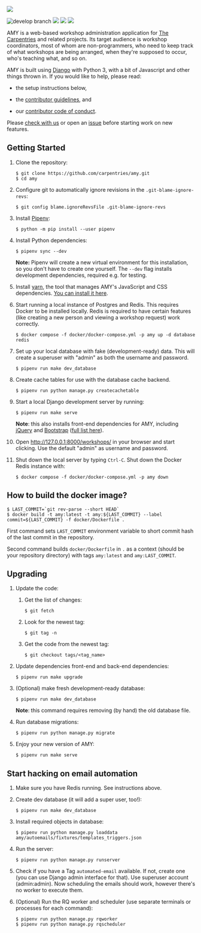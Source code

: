 ![](amy/static/amy-logo.png)

![develop branch](https://github.com/carpentries/amy/actions/workflows/python-test.yml/badge.svg?branch=develop)
[![](https://img.shields.io/badge/python-3.11+-blue.svg)](https://www.python.org/downloads/)
[![](https://img.shields.io/badge/django-2.2+-blue.svg)](https://www.djangoproject.com/)
[![](https://img.shields.io/badge/license-MIT-lightgrey.svg)](LICENSE.md)

AMY is a web-based workshop administration application for [The Carpentries][tc]
and related projects.  Its target audience is workshop
coordinators, most of whom are non-programmers, who need to keep track
of what workshops are being arranged, when they're supposed to occur,
who's teaching what, and so on.

AMY is built using [Django][django] with Python 3, with a bit of Javascript and
other things thrown in.  If you would like to help, please read:

*   the setup instructions below,

*   the [contributor guidelines](.github/CONTRIBUTING.md), and

*   our [contributor code of conduct](.github/CODE_OF_CONDUCT.md).

Please [check with us][contact-address] or open an [issue][issues]
before starting work on new features.

## Getting Started

1.  Clone the repository:

    ~~~
    $ git clone https://github.com/carpentries/amy.git
    $ cd amy
    ~~~

1.  Configure git to automatically ignore revisions in the `.git-blame-ignore-revs`:

    ~~~
    $ git config blame.ignoreRevsFile .git-blame-ignore-revs
    ~~~

1.  Install [Pipenv](https://pipenv.pypa.io/en/latest/):

    ~~~
    $ python -m pip install --user pipenv
    ~~~

1.  Install Python dependencies:

    ~~~
    $ pipenv sync --dev
    ~~~

    **Note:**
    Pipenv will create a new virtual environment for this installation, so you don't
    have to create one yourself.
    The `--dev` flag installs development dependencies, required e.g. for testing.

1.  Install [yarn][yarn], the tool that manages AMY's JavaScript and CSS dependencies. [You can install it here][yarn].

1. Start running a local instance of Postgres and Redis. This requires Docker to be installed locally.  Redis is required to have certain features (like creating a new person and viewing a workshop request) work correctly.

    ~~~
    $ docker compose -f docker/docker-compose.yml -p amy up -d database redis
    ~~~

1.  Set up your local database with fake (development-ready) data.  This will create a superuser with "admin" as both the username and password.

    ~~~
    $ pipenv run make dev_database
    ~~~

1. Create cache tables for use with the database cache backend.

    ~~~
    $ pipenv run python manage.py createcachetable
    ~~~

1.  Start a local Django development server by running:

    ~~~
    $ pipenv run make serve
    ~~~

    **Note**:  this also installs front-end dependencies for AMY, including [jQuery][jquery] and [Bootstrap][bootstrap] ([full list here](https://github.com/carpentries/amy/blob/develop/package.json)).

1.  Open <http://127.0.0.1:8000/workshops/> in your browser and start clicking. Use the default "admin" as username and password.


1. Shut down the local server by typing `Ctrl-C`.  Shut down the Docker Redis instance with:

    ~~~
    $ docker compose -f docker/docker-compose.yml -p amy down
    ~~~

## How to build the docker image?

```shell
$ LAST_COMMIT=`git rev-parse --short HEAD`
$ docker build -t amy:latest -t amy:${LAST_COMMIT} --label commit=${LAST_COMMIT} -f docker/Dockerfile .
```

First command sets `LAST_COMMIT` environment variable to short commit hash of the
last commit in the repository.

Second command builds `docker/Dockerfile` in `.` as a context (should be your repository
directory) with tags `amy:latest` and `amy:LAST_COMMIT`.

## Upgrading

1.  Update the code:

    1.  Get the list of changes:

        ~~~
        $ git fetch
        ~~~

    1.  Look for the newest tag:

        ~~~~
        $ git tag -n
        ~~~~

    1.  Get the code from the newest tag:

        ~~~~
        $ git checkout tags/<tag_name>
        ~~~~

1.  Update dependencies front-end and back-end dependencies:

    ~~~
    $ pipenv run make upgrade
    ~~~

1.  (Optional) make fresh development-ready database:

    ~~~
    $ pipenv run make dev_database
    ~~~

    **Note**:  this command requires removing (by hand) the old database file.

1.  Run database migrations:

    ~~~~
    $ pipenv run python manage.py migrate
    ~~~~

1.  Enjoy your new version of AMY:

    ~~~
    $ pipenv run make serve
    ~~~


## Start hacking on email automation

1. Make sure you have Redis running. See instructions above.

1. Create dev database (it will add a super user, too!):

    ~~~
    $ pipenv run make dev_database
    ~~~

1. Install required objects in database:

    ~~~
    $ pipenv run python manage.py loaddata amy/autoemails/fixtures/templates_triggers.json
    ~~~

1. Run the server:

    ~~~
    $ pipenv run python manage.py runserver
    ~~~

1. Check if you have a Tag `automated-email` available. If not, create one (you can use
   Django admin interface for that). Use superuser account (admin:admin). Now scheduling
   the emails should work, however there's no worker to execute them.

1. (Optional) Run the RQ worker and scheduler (use separate terminals or processes for
   each command):

    ~~~
    $ pipenv run python manage.py rqworker
    $ pipenv run python manage.py rqscheduler
    ~~~


[bootstrap]: https://getbootstrap.com/
[contact-address]: mailto:team@carpentries.org
[django]: https://www.djangoproject.com
[jquery]: https://jquery.com/
[issues]: https://github.com/carpentries/amy/issues
[tc]: https://carpentries.org/
[virtualenv]: https://virtualenv.pypa.io/en/latest/userguide.html
[venv]: https://docs.python.org/3/library/venv.html
[yarn]: https://yarnpkg.com/lang/en/docs/install
